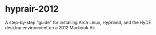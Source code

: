 # hyprair-2012
A step-by-step "guide" for installing Arch Linux, Hyprland, and the HyDE desktop environment on a 2012 Macbook Air
